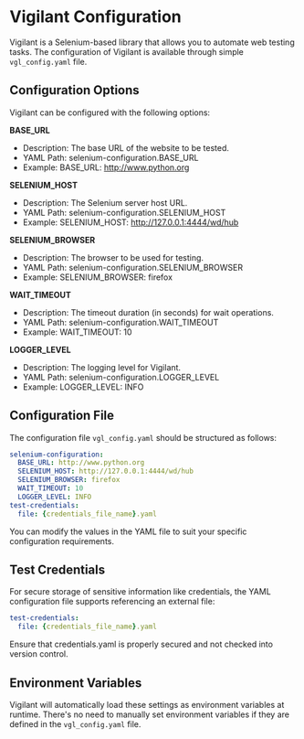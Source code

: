 # Vigilant Configuration

Vigilant is a Selenium-based library that allows you to automate web testing tasks. The configuration of Vigilant is 
available through simple `vgl_config.yaml` file.

## Configuration Options

Vigilant can be configured with the following options:

**BASE_URL**

- Description: The base URL of the website to be tested.
- YAML Path: selenium-configuration.BASE_URL
- Example: BASE_URL: http://www.python.org

**SELENIUM_HOST**

- Description: The Selenium server host URL.
- YAML Path: selenium-configuration.SELENIUM_HOST
- Example: SELENIUM_HOST: http://127.0.0.1:4444/wd/hub

**SELENIUM_BROWSER**

- Description: The browser to be used for testing.
- YAML Path: selenium-configuration.SELENIUM_BROWSER
- Example: SELENIUM_BROWSER: firefox

**WAIT_TIMEOUT**

- Description: The timeout duration (in seconds) for wait operations.
- YAML Path: selenium-configuration.WAIT_TIMEOUT
- Example: WAIT_TIMEOUT: 10

**LOGGER_LEVEL**

- Description: The logging level for Vigilant.
- YAML Path: selenium-configuration.LOGGER_LEVEL
- Example: LOGGER_LEVEL: INFO

## Configuration File

The configuration file `vgl_config.yaml` should be structured as follows:

```yaml
selenium-configuration:
  BASE_URL: http://www.python.org
  SELENIUM_HOST: http://127.0.0.1:4444/wd/hub
  SELENIUM_BROWSER: firefox
  WAIT_TIMEOUT: 10
  LOGGER_LEVEL: INFO
test-credentials:
  file: {credentials_file_name}.yaml
```
You can modify the values in the YAML file to suit your specific configuration requirements.

## Test Credentials
For secure storage of sensitive information like credentials, the YAML configuration file supports referencing an external file:
```yaml
test-credentials:
  file: {credentials_file_name}.yaml
```
Ensure that credentials.yaml is properly secured and not checked into version control.

## Environment Variables
Vigilant will automatically load these settings as environment variables at runtime. There's no need to manually set 
environment variables if they are defined in the `vgl_config.yaml` file.